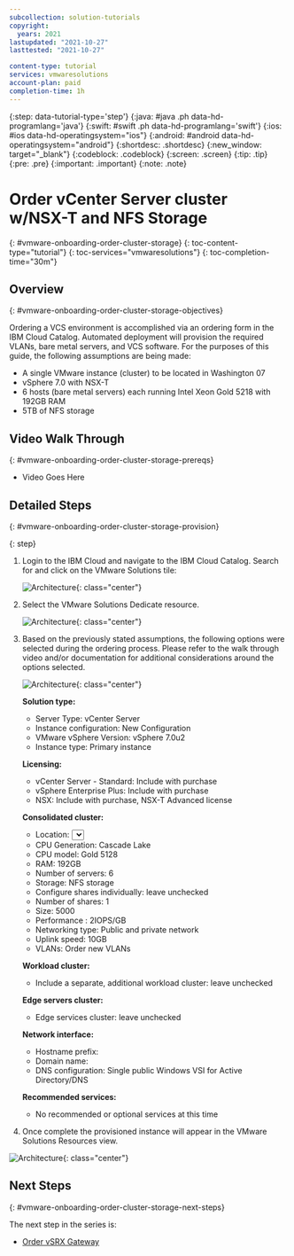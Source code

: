 ```yaml
---
subcollection: solution-tutorials
copyright:
  years: 2021
lastupdated: "2021-10-27"
lasttested: "2021-10-27"

content-type: tutorial
services: vmwaresolutions
account-plan: paid
completion-time: 1h
---
```


{:step: data-tutorial-type='step'}
{:java: #java .ph data-hd-programlang='java'}
{:swift: #swift .ph data-hd-programlang='swift'}
{:ios: #ios data-hd-operatingsystem="ios"}
{:android: #android data-hd-operatingsystem="android"}
{:shortdesc: .shortdesc}
{:new_window: target="_blank"}
{:codeblock: .codeblock}
{:screen: .screen}
{:tip: .tip}
{:pre: .pre}
{:important: .important}
{:note: .note}

# Order vCenter Server cluster w/NSX-T and NFS Storage
{: #vmware-onboarding-order-cluster-storage}
{: toc-content-type="tutorial"}
{: toc-services="vmwaresolutions"}
{: toc-completion-time="30m"}




## Overview
{: #vmware-onboarding-order-cluster-storage-objectives}

Ordering a VCS environment is accomplished via an ordering form in the IBM Cloud Catalog. Automated deployment will provision the required VLANs, bare metal servers, and VCS software. For the purposes of this guide, the following assumptions are being made:

- A single VMware instance (cluster) to be located in Washington 07 
- vSphere 7.0 with NSX-T
- 6 hosts (bare metal servers) each running Intel Xeon Gold 5218 with 192GB RAM
- 5TB of NFS storage 

<!--##istutorial#-->

## Video Walk Through
{: #vmware-onboarding-order-cluster-storage-prereqs}

* Video Goes Here

<!--#/istutorial#-->



## Detailed Steps
{: #vmware-onboarding-order-cluster-storage-provision}

{: step}

1. Login to the IBM Cloud and navigate to the IBM Cloud Catalog. Search for and click on the VMware Solutions tile:

   ![Architecture](images/solution-vmware-onboarding-hidden/order-cluster/catalog-tile.png){: class="center"}
   
   
   
1. Select the VMware Solutions Dedicate resource.

   ![Architecture](images/solution-vmware-onboarding-hidden/order-cluster/vmware-sol-dedicated-tile.png){: class="center"}
   
   
   
1. Based on the previously stated assumptions, the following options were selected during the ordering process. Please refer to the walk through video and/or documentation for additional considerations around the options selected.

   ![Architecture](images/solution-vmware-onboarding-hidden/order-cluster/order-vcenter-server.png){: class="center"}

   

   **Solution type:**

   * Server Type: vCenter Server
   * Instance configuration: New Configuration
   * VMware vSphere Version: vSphere 7.0u2
   * Instance type: Primary instance

   **Licensing:**

   * vCenter Server - Standard: Include with purchase
   * vSphere Enterprise Plus:  Include with purchase
   * NSX:  Include with purchase, NSX-T Advanced license

   **Consolidated cluster:**

   - Location: <Select a zone for example wdc07>
   - CPU Generation: Cascade Lake
   - CPU model: Gold 5128
   - RAM: 192GB
   - Number of servers: 6
   - Storage: NFS storage
   - Configure shares individually: leave unchecked
   - Number of shares: 1
   - Size: 5000
   - Performance : 2IOPS/GB
   - Networking type: Public and private network
   - Uplink speed: 10GB
   - VLANs: Order new VLANs

   **Workload cluster:**

   - Include a separate, additional workload cluster: leave unchecked

   **Edge servers cluster:**

   - Edge services cluster: leave unchecked

   **Network interface:**

   - Hostname prefix: <enter a hostname for example esxi-0>
   - Domain name: <enter a domain name for example wdc07.mycompany.local>
   - DNS configuration: Single public Windows VSI for Active Directory/DNS

   **Recommended services:**

   - No recommended or optional services at this time
     

1. Once complete the provisioned instance will appear in the VMware Solutions Resources view. 

![Architecture](images/solution-vmware-onboarding-hidden/order-cluster/provision-completed.png){: class="center"}

<!--#/istutorial#-->


## Next Steps
{: #vmware-onboarding-order-cluster-storage-next-steps}

The next step in the series is:

* [Order vSRX Gateway](/docs/solution-tutorials?topic=solution-tutorials-vmware-onboarding-vsrx-gateway)
